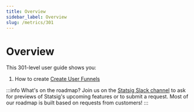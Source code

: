 ```yaml
---
title: Overview
sidebar_label: Overview
slug: /metrics/301
---
```


# Overview

This 301-level user guide shows you:
1. How to create [Create User Funnels](/metrics/create-user-funnels)


:::info What's on the roadmap?
Join us on the [Statsig Slack channel](https://statsig.com/slack) to ask for previews of Statsig's upcoming features or to submit a request. Most of our roadmap is built based on requests from customers!
:::



